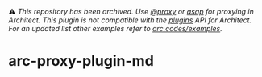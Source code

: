 ⚠️ *This repository has been archived. Use [@proxy](https://arc.codes/docs/en/reference/app.arc/proxy) or [asap](https://arc.codes/docs/en/reference/runtime/node.js#%40architect%2Fasap) for proxying in Architect. This plugin is not compatible with the [plugins](https://arc.codes/docs/en/guides/extend/plugins) API for Architect. For an updated list other examples refer to [arc.codes/examples](https://arc.codes/examples).*

# arc-proxy-plugin-md
